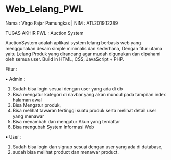 # Web_Lelang_PWL
Nama 		: Virgo Fajar Pamungkas | 
NIM		: A11.2019.12289

TUGAS AKHIR PWL :
Auction System

AuctionSystem adalah aplikasi system lelang berbasis web yang menggunakan desain simple minimalis dan sederhana, Dengan fitur utama yaitu Lelang Produk yang dirancang agar mudah digunakan dan dipahami oleh semua user. Build in HTML, CSS, JavaScript + PHP.

Fitur :

•	Admin :

1.	Sudah bisa login sesuai dengan user yang ada di db 
2.	Bisa mengatur kategori di navbar yang akan muncul pada tampilan index halaman awal
3.	Bisa Mengatur produk, 
4.	Bisa melihat tawaran tertinggi suatu produk serta melihat detail user yang menawar
5.	Bisa menambah dan mengatur Akun yang terdaftar
6.	Bisa mengubah System Informasi Web
 
•	User :

1.	Sudah bisa login dan signup sesuai dengan user yang ada di database, 
2.	sudah bisa melihat product dan menawar product. 

